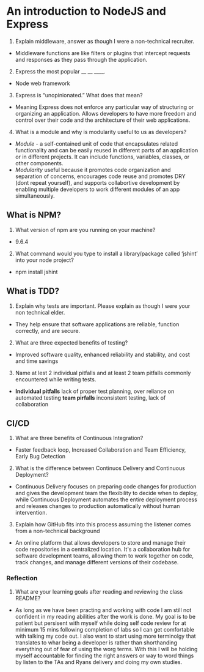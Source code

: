 # An introduction to NodeJS and Express
1. Explain middleware, answer as though I were a non-technical recruiter.
  - Middleware functions are like filters or plugins that intercept requests and responses as they pass through the application. 
2. Express the most popular __ __ ____.
  - Node web framework
3. Express is “unopinionated.” What does that mean?
  -  Meaning Express does not enforce any particular way of structuring or organizing an application. Allows developers to have more freedom and control over their code and the architecture of their web applications.
4. What is a module and why is modularity useful to us as developers?
  - *Module* - a self-contained unit of code that encapsulates related functionality and can be easily reused in different parts of an application or in different projects. It can include functions, variables, classes, or other components.
  - *Modularity* useful because it promotes code organization and separation of concerns, encourages code reuse and promotes DRY (dont repeat yourself), and supports collabortive development by enabling multiple developers to work different modules of an app simultaneously.

## What is NPM?
1. What version of npm are you running on your machine?
  - 9.6.4
2. What command would you type to install a library/package called ‘jshint’ into your node project?
  - npm install jshint

## What is TDD?
1. Explain why tests are important. Please explain as though I were your non technical elder.
  - They help ensure that software applications are reliable, function correctly, and are secure. 
2. What are three expected benefits of testing?
  -  Improved software quality, enhanced reliability and stability, and cost and time savings
3. Name at lest 2 individual pitfalls and at least 2 team pitfalls commonly encountered while writing tests.
  - **Individual pitfalls** lack of proper test planning, over reliance on automated testing
    **team pirfalls** inconsistent testing, lack of collaboration 

## CI/CD
1. What are three benefits of Continuous Integration?
  - Faster feedback loop, Increased Collaboration and Team Efficiency, Early Bug Detection
2. What is the difference between Continuos Delivery and Continuous Deployment?
  - Continuous Delivery focuses on preparing code changes for production and gives the development team the flexibility to decide when to deploy, while Continuous Deployment automates the entire deployment process and releases changes to production automatically without human intervention.
3. Explain how GitHub fits into this process assuming the listener comes from a non-technical background
  - An online platform that allows developers to store and manage their code repositories in a centralized location. It's a collaboration hub for software development teams, allowing them to work together on code, track changes, and manage different versions of their codebase.

### Reflection
1. What are your learning goals after reading and reviewing the class README?
  - As long as we have been practing and working with code I am still not confident in my reading abilities after the work is done. My goal is to be patient but persisent with myself while doing self code review for at minimum 15 mins following completion of labs so I can get comfortable with talking my code out. I also want to start using more terminolgy that translates to whar being a developer is rather than shorthanding everything out of fear of using the worg terms. With this I will be holding myself accountable for finding the right answers or way to word things by listen to the TAs and Ryans delivery and doing my own studies. 

